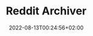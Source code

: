 ---
title: "Reddit Archiver"
date: 2022-08-13T00:24:56+02:00
draft: true
tags: ['2019', 'php', 'python']
---